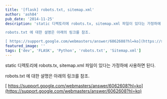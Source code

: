 ```yaml
---
title: '[flask] robots.txt, sitemap.xml'
author: 'ash84'
pub_date: '2014-11-25'
description: 'static 디렉토리에 robots.tx, sitemap.xml 파일이 있다는 가정하에 사용하면 된다. 

robots.txt 에 대한 설명은 아래의 링크를 참조. 

[ https://support.google.com/webmasters/answer/6062608?hl=ko](https://support.google.com/webmasters/answer/6062608?hl=k'
featured_image: ''
tags: ['dev', 'FLASK', 'Python', 'robots.txt', 'Sitemap.xml']
---
```



<script src="https://gist.github.com/AhnSeongHyun/30883048282fbbcbf3f7.js"></script>

static 디렉토리에 robots.tx, sitemap.xml 파일이 있다는 가정하에 사용하면 된다. 

robots.txt 에 대한 설명은 아래의 링크를 참조. 

[ https://support.google.com/webmasters/answer/6062608?hl=ko](https://support.google.com/webmasters/answer/6062608?hl=ko)



